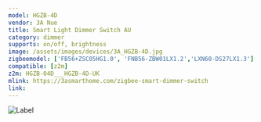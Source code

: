 ```yaml
---
model: HGZB-4D
vendor: 3A Nue
title: Smart Light Dimmer Switch AU
category: dimmer
supports: on/off, brightness
image: /assets/images/devices/3A_HGZB-4D.jpg
zigbeemodel: ['FB56+ZSC05HG1.0', 'FNB56-ZBW01LX1.2','LXN60-DS27LX1.3']
compatible: [z2m]
z2m: HGZB-04D___HGZB-4D-UK
mlink: https://3asmarthome.com/zigbee-smart-dimmer-switch
link:
---
```

![Label](/assets/images/devices/3A_HGZB-4D_a.jpg)
